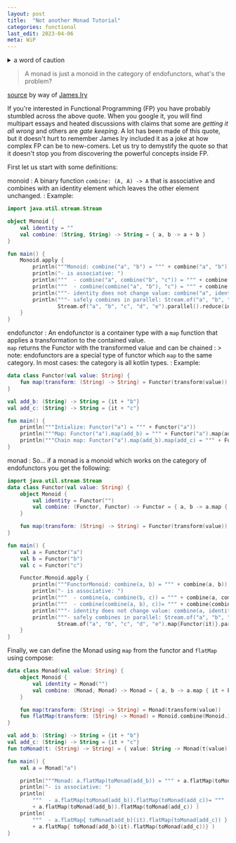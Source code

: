 ```yaml
---
layout: post
title:  "Not another Monad Tutorial" 
categories: functional
last_edit: 2023-04-06
meta: WiP
---
```


<details markdown="block">
<summary>a word of caution</summary>
This is my second pass at this post and I'm using it to drive my understanding but I'm not confident everything is correct just yet.   While the WiP tag is attached to this post, please take this post with a grain of salt.
</details>

> A monad is just a monoid in the category of endofunctors, what's the problem?

[source](https://books.google.com/books?id=MXboNPdTv7QC&pg=PA138&lpg=PA138&dq=%22monoid+in+the+category+of+endofunctors%22+mac+lane&source=bl&ots=feQWTkH2Uw&sig=tv-1JwaMOygKGmFE2vM2FhJVS9o&hl=en&ei=5iWsTJCkBIPSsAPQwJ36Aw&sa=X&oi=book_result&ct=result#v=onepage&q&f=false) by way of [James Iry](http://james-iry.blogspot.com/2009/05/brief-incomplete-and-mostly-wrong.html)

If you're interested in Functional Programming (FP) you have probably stumbled across the above quote.  When you google it, you will find multipart essays and heated discussions with claims that some are *getting it all wrong* and others are *gate keeping*. A lot has been made of this quote, but it doesn't hurt to remember James Iry included it as a joke at how complex FP can be to new-comers.  Let us try to demystify the quote so that it doesn't stop you from discovering the powerful concepts inside FP.   

First let us start with some definitions:

monoid
: A binary function `combine: (A, A) -> A` that is associative and combines with an identity element which leaves the other element unchanged.
: Example:

``` kotlin
import java.util.stream.Stream

object Monoid {
    val identity = ""
    val combine: (String, String) -> String = { a, b -> a + b }
}

fun main() {
    Monoid.apply {
        println("""Monoid: combine("a", "b") = """ + combine("a", "b"))
        println("- is associative: ")
        println("""  - combine("a", combine("b", "c")) = """ + combine("a", combine("b", "c")))
        println("""  - combine(combine("a", "b"), "c") = """ + combine(combine("a", "b"), "c"))
        println("""- identity does not change value: combine("a", identity) = """ + combine("a", identity))
        println("""- safely combines in parallel: Stream.of("a", "b", "c", "d", "e").parallel().reduce(identity, combine) = """ +
                Stream.of("a", "b", "c", "d", "e").parallel().reduce(identity, combine))
    }
}
``` 

endofunctor
: An endofunctor is a container type with a `map` function that applies a transformation to the contained value.  
`map` returns the Functor with the transformed value and can be chained 
: > note: endofunctors are a special type of functor which `map` to the same category.  In most cases: the category is all kotlin types.
: Example: 

``` kotlin
data class Functor(val value: String) {
    fun map(transform: (String) -> String) = Functor(transform(value))
}

val add_b: (String) -> String = {it + "b"}
val add_c: (String) -> String = {it + "c"}

fun main() {
    println("""Intialize: Functor("a") = """ + Functor("a"))
    println("""Map: Functor("a").map(add_b) = """ + Functor("a").map(add_b))
    println("""Chain map: Functor("a").map(add_b).map(add_c) = """ + Functor("a").map(add_b).map(add_c))
}
```

monad
: So... if a monad is a monoid which works on the category of endofunctors you get the following:

``` kotlin
import java.util.stream.Stream
data class Functor(val value: String) {
    object Monoid {
        val identity = Functor("")
        val combine: (Functor, Functor) -> Functor = { a, b -> a.map { it + b.value } }
    }

    fun map(transform: (String) -> String) = Functor(transform(value))
}

fun main() {
    val a = Functor("a")
    val b = Functor("b")
    val c = Functor("c")

    Functor.Monoid.apply {
        println("""FunctorMonoid: combine(a, b) = """ + combine(a, b))
        println("- is associative: ")
        println("""  - combine(a, combine(b, c)) = """ + combine(a, combine(b, c)))
        println("""  - combine(combine(a, b), c))= """ + combine(combine(a, b), c))
        println("""- identity does not change value: combine(a, identity)) = """ + combine(a, identity))
        println("""- safely combines in parallel: Stream.of("a", "b", "c", "d", "e").map{Functor(it)}.parallel().reduce(identity, combine)) = """ +
                Stream.of("a", "b", "c", "d", "e").map{Functor(it)}.parallel().reduce(identity, combine))
    }
}
```

Finally, we can define the Monad using `map` from the functor and `flatMap` using compose:

``` kotlin
data class Monad(val value: String) {
    object Monoid {
        val identity = Monad("")
        val combine: (Monad, Monad) -> Monad = { a, b -> a.map { it + b.value } }
    }

    fun map(transform: (String) -> String) = Monad(transform(value))
    fun flatMap(transform: (String) -> Monad) = Monoid.combine(Monoid.identity, transform(value))
}

val add_b: (String) -> String = {it + "b"}
val add_c: (String) -> String = {it + "c"}
fun toMonad(t: (String) -> String) = { value: String -> Monad(t(value)) }

fun main() {
    val a = Monad("a")

    println("""Monad: a.flatMap(toMonad(add_b)) = """ + a.flatMap(toMonad(add_b)))
    println("- is associative: ")
    println(
        """  - a.flatMap(toMonad(add_b)).flatMap(toMonad(add_c))= """ 
        + a.flatMap(toMonad(add_b)).flatMap(toMonad(add_c)) )
    println(
        """  - a.flatMap{ toMonad(add_b)(it).flatMap(toMonad(add_c)) } = """ 
        + a.flatMap{ toMonad(add_b)(it).flatMap(toMonad(add_c))} )
}
```

<script src="https://unpkg.com/kotlin-playground@1" data-theme="darcula" data-selector=".language-kotlin"></script>
